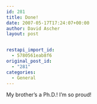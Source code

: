 ```yaml
---
id: 281
title: Done!
date: 2007-05-17T17:24:07+00:00
author: David Ascher
layout: post


restapi_import_id:
  - 5780561eab8f6
original_post_id:
  - "281"
categories:
  - General
---
```

My brother&#8217;s a Ph.D.! I&#8217;m so proud!